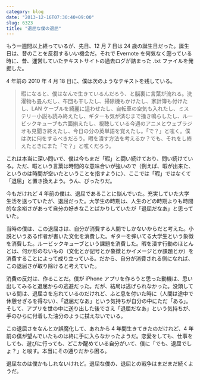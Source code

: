 ```yaml
---
category: blog
date: "2013-12-16T07:30:40+09:00"
slug: 6323
title: "退屈な僕の退屈"
---
```


もう一週間以上経っているが、先日、12 月 7 日は 24 歳の誕生日だった。誕生日は、昔のことを反芻するいい機会だ。それで Evernote を何気なく遡っている時に、昔、運営していたテキストサイトの過去ログが詰まった .txt ファイルを発掘した。

4 年前の 2010 年 4 月 18 日に、僕は次のようなテキストを残している。

> 暇になると、僕はなんで生きているんだろう、と脳裏に言葉が流れる。洗濯物も畳んだし、布団も干したし、掃除機もかけたし、家計簿も付けたし、LAN ケーブルを綺麗に這わせたし、自転車の空気も入れたし、ミステリー小説も読み終えたし、ギターも気が済むまで掻き鳴らしたし、ルービックキューブも六面揃えたし、視聴している今週のアニメとウェブラジオも見聞き終えたし、今日の分の英単語を覚えたし。「で？」と呟く。僕は次に何をするべきだろう。暇を潰す方法を考えるか？でも、それをし終えたときにまた「で？」と呟くだろう。

これは本当に深い問いで、僕は今もまだ「暇」と闘い続けており、問い続けている。ただ、暇という言葉は時間的な意味合いが強いので（例えば、暇が出来た、というのは時間が空いたということを指すように）、ここでは「暇」ではなくて「退屈」と置き換えよう。うん、ぴったりだ。

今もだけれど 4 年前の僕は、退屈であることに悩んでいた。充実していた大学生活を送っていたが、退屈だった。大学生の時期は、人生のどの時期よりも時間的な余裕さがあって自分の好きなことばかりしていたが「退屈だなあ」と思っていた。

当時の僕は、この退屈さは、自分が消費する人間でしかないからだと考えた。小説というある作者が書いた文化を消費した。ギターを弾いてる大学生という象徴を消費した。ルービックキューブという課題を消費した。暇を潰す行動のほとんどは、何か形のないもの（文化とか記号とか象徴とかイメージとか課題とか）を消費することによって成り立っている。だから、自分が消費される側になれば、この退屈さが取り除けると考えていた。

消費の反対は、作ることだ。僕が iPhone アプリを作ろうと思った動機は、思い出してみると退屈からの逃避だった。だが、結局は逃げられなかった。没頭している間は、退屈さを忘れているのだけれど、ふと息を付いた時に（人間は途中で休憩せざるを得ない）、「退屈だなあ」という気持ちが自分の中にただ「ある」。そして、アプリを世の中に送り出した後でさえ「退屈だなあ」という気持ちが、手のひらに付着した油分のように拭えないでいる。

この退屈さをなんとか誤魔化して、あれから 4 年間生きてきたのだけれど、4 年前の僕が望んでいたものは終に手に入らなかったようだ。恋愛をしても、仕事をしても、遊びに行っても、どこか醒めている自分がいて、僕に「でも、退屈でしょ？」と唆す。本当にその通りだから困る。

退屈なのは僕かもしれないけれど。退屈な僕の、退屈との戦争はまだまだ続くようだ。
